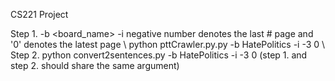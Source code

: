 CS221 Project


Step 1.
   -b <board_name>  -i <start> <end>
                         negative number denotes the last # page and '0' denotes the latest page \\
  python pttCrawler.py.py -b HatePolitics -i -3 0 \\
Step 2. 
  python convert2sentences.py -b HatePolitics -i -3 0
  (step 1. and step 2. should share the same argument)
